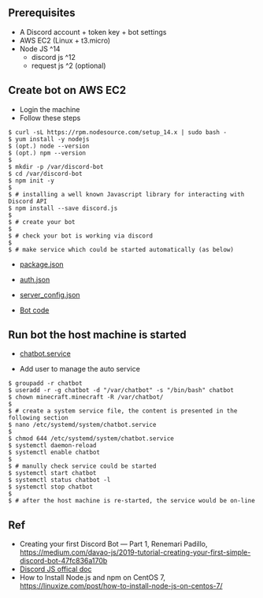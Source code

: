 
## Prerequisites
* A Discord account + token key + bot settings
* AWS EC2 (Linux + t3.micro)
* Node JS ^14
  * discord js ^12
  * request js ^2 (optional)

## Create bot on AWS EC2
* Login the machine
* Follow these steps
```
$ curl -sL https://rpm.nodesource.com/setup_14.x | sudo bash -
$ yum install -y nodejs
$ (opt.) node --version
$ (opt.) npm --version
$
$ mkdir -p /var/discord-bot
$ cd /var/discord-bot
$ npm init -y
$
$ # installing a well known Javascript library for interacting with Discord API 
$ npm install --save discord.js
$ 
$ # create your bot
$
$ # check your bot is working via discord
$ 
$ # make service which could be started automatically (as below)
```
* [package.json](https://github.com/MOHOAzure/Discord-chat-bot/blob/main/EC2/package.json)

* [auth.json](https://github.com/MOHOAzure/Discord-chat-bot/blob/main/EC2/auth.json)

* [server_config.json](https://github.com/MOHOAzure/Discord-chat-bot/blob/main/EC2/server_config.json)

* [Bot code](https://github.com/MOHOAzure/Discord-chat-bot/blob/main/EC2/bot.js)


## Run bot the host machine is started
* [chatbot.service](https://github.com/MOHOAzure/Discord-chat-bot/blob/main/EC2/chatbot.service)

* Add user to manage the auto service
```
$ groupadd -r chatbot
$ useradd -r -g chatbot -d "/var/chatbot" -s "/bin/bash" chatbot
$ chown minecraft.minecraft -R /var/chatbot/
$ 
$ # create a system service file, the content is presented in the following section
$ nano /etc/systemd/system/chatbot.service
$ 
$ chmod 644 /etc/systemd/system/chatbot.service
$ systemctl daemon-reload
$ systemctl enable chatbot
$ 
$ # manully check service could be started
$ systemctl start chatbot
$ systemctl status chatbot -l
$ systemctl stop chatbot
$
$ # after the host machine is re-started, the service would be on-line
```

## Ref
* Creating your first Discord Bot — Part 1, Renemari Padillo, https://medium.com/davao-js/2019-tutorial-creating-your-first-simple-discord-bot-47fc836a170b
* [Discord JS offical doc](https://discordjs.guide/popular-topics/embeds.html#embed-preview)
* How to Install Node.js and npm on CentOS 7, https://linuxize.com/post/how-to-install-node-js-on-centos-7/

